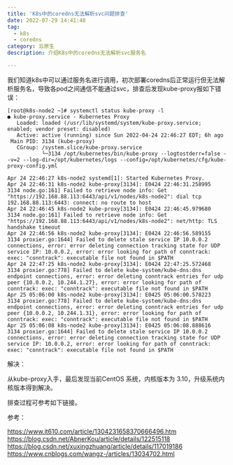 ```yaml
---
title: 'K8s中的coredns无法解析svc问题排查'
date: 2022-07-29 14:41:48
tag:
  - k8s
  - coredns
category: 云原生
description: 介绍K8s中的coredns无法解析svc服务名

---
```


我们知道k8s中可以通过服务名进行调用，初次部署coredns后正常运行但无法解析服务名，导致各pod之间通信不能通过svc，排查后发现kube-proxy报如下错误：

<!-- more -->

```
[root@k8s-node2 ~]# systemctl status kube-proxy -l
● kube-proxy.service - Kubernetes Proxy
   Loaded: loaded (/usr/lib/systemd/system/kube-proxy.service; enabled; vendor preset: disabled)
   Active: active (running) since Sun 2022-04-24 22:46:27 EDT; 6h ago
 Main PID: 3134 (kube-proxy)
   CGroup: /system.slice/kube-proxy.service
           └─3134 /opt/kubernetes/bin/kube-proxy --logtostderr=false --v=2 --log-dir=/opt/kubernetes/logs --config=/opt/kubernetes/cfg/kube-proxy-config.yml

Apr 24 22:46:27 k8s-node2 systemd[1]: Started Kubernetes Proxy.
Apr 24 22:46:31 k8s-node2 kube-proxy[3134]: E0424 22:46:31.258995    3134 node.go:161] Failed to retrieve node info: Get "https://192.168.88.113:6443/api/v1/nodes/k8s-node2": dial tcp 192.168.88.113:6443: connect: no route to host
Apr 24 22:46:45 k8s-node2 kube-proxy[3134]: E0424 22:46:45.979680    3134 node.go:161] Failed to retrieve node info: Get "https://192.168.88.113:6443/api/v1/nodes/k8s-node2": net/http: TLS handshake timeout
Apr 24 22:46:56 k8s-node2 kube-proxy[3134]: E0424 22:46:56.589155    3134 proxier.go:1644] Failed to delete stale service IP 10.0.0.2 connections, error: error deleting connection tracking state for UDP service IP: 10.0.0.2, error: error looking for path of conntrack: exec: "conntrack": executable file not found in $PATH
Apr 24 22:47:25 k8s-node2 kube-proxy[3134]: E0424 22:47:25.572468    3134 proxier.go:778] Failed to delete kube-system/kube-dns:dns endpoint connections, error: error deleting conntrack entries for udp peer {10.0.0.2, 10.244.1.27}, error: error looking for path of conntrack: exec: "conntrack": executable file not found in $PATH
Apr 25 05:06:00 k8s-node2 kube-proxy[3134]: E0425 05:06:00.578223    3134 proxier.go:778] Failed to delete kube-system/kube-dns:dns endpoint connections, error: error deleting conntrack entries for udp peer {10.0.0.2, 10.244.1.31}, error: error looking for path of conntrack: exec: "conntrack": executable file not found in $PATH
Apr 25 05:06:08 k8s-node2 kube-proxy[3134]: E0425 05:06:08.888616    3134 proxier.go:1644] Failed to delete stale service IP 10.0.0.2 connections, error: error deleting connection tracking state for UDP service IP: 10.0.0.2, error: error looking for path of conntrack: exec: "conntrack": executable file not found in $PATH
```

解决：

从kube-proxy入手，最后发现当前CentOS 系统，内核版本为 3.10，升级系统内核版本得到解决。

排查过程可参考如下链接。

参考：

<https://www.it610.com/article/1304231658370666496.htm>
<https://blog.csdn.net/AbnerKou/article/details/122515118>
<https://blog.csdn.net/xuxingzhuang/article/details/117019186>
<https://www.cnblogs.com/wangz-/articles/13034702.html>